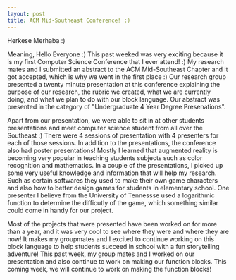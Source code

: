 ```yaml
---
layout: post
title: ACM Mid-Southeast Conference! :)
---
```


Herkese Merhaba :)

Meaning, Hello Everyone :) This past weeked was very exciting because it is my first Computer Science Conference that I ever attend! :)
My research mates and I submitted an abstract to the ACM Mid-Southeast Chapter and it got accepted, which is why we went in the first place :) Our research group presented a twenty minute presentation at this conference explaining the purpose of our research, the rubric we created, what we are currently doing, and what we plan to do with our block language. Our abstract was presented in the category of "Undergraduate 4 Year Degree Presenations". 

Apart from our presentation, we were able to sit in at other students presentations and meet computer science student from all over the Southeast :) There were 4 sessions of presentation with 4 presenters for each of those sessions. In addition to the presentations, the conference also had poster presentations! Mostly I learned that augmented reality is becoming very popular in teaching students subjects such as color recognition and mathematics. In a couple of the presentations, I picked up some very useful knowledge and information that will help my research. Such as certain softwares they used to make their own game characters and also how to better design games for students in elementary school. One presenter I believe from the University of Tennessse used a logarithmic function to determine the difficutly of the game, which something similar could come in handy for our project. 

Most of the projects that were presented have been worked on for more than a year, and it was very cool to see where they were and where they are now! It makes my groupmates and I excited to continue working on this block language to help students succeed in school with a fun storytelling adventure! This past week, my group mates and I worked on our presentation and also continue to work on making our function blocks. This coming week, we will continue to work on making the function blocks!
